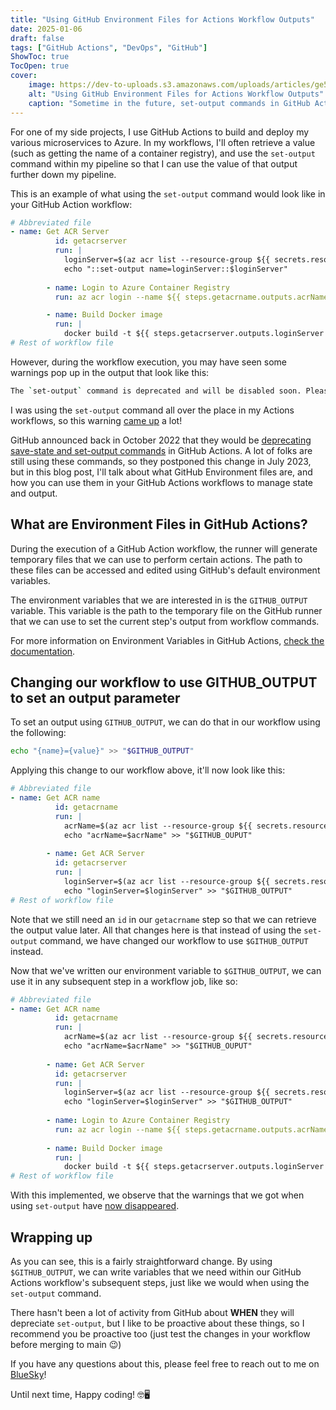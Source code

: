 ```yaml
---
title: "Using GitHub Environment Files for Actions Workflow Outputs"
date: 2025-01-06
draft: false
tags: ["GitHub Actions", "DevOps", "GitHub"]
ShowToc: true
TocOpen: true
cover:
    image: https://dev-to-uploads.s3.amazonaws.com/uploads/articles/ge59x2c1sq2dnmf0xsgz.png
    alt: "Using GitHub Environment Files for Actions Workflow Outputs"
    caption: "Sometime in the future, set-output commands in GitHub Actions will be depreciated! Here's how you can use Environment Files instead!"
---
```


For one of my side projects, I use GitHub Actions to build and deploy my various microservices to Azure. In my workflows, I'll often retrieve a value (such as getting the name of a container registry), and use the `set-output` command within my pipeline so that I can use the value of that output further down my pipeline.

This is an example of what using the `set-output` command would look like in your GitHub Action workflow:

```yaml
# Abbreviated file
- name: Get ACR Server
          id: getacrserver
          run: |
            loginServer=$(az acr list --resource-group ${{ secrets.resource-group-name }} --query "[0].loginServer" -o tsv)
            echo "::set-output name=loginServer::$loginServer"
  
        - name: Login to Azure Container Registry
          run: az acr login --name ${{ steps.getacrname.outputs.acrName }}

        - name: Build Docker image
          run: |
            docker build -t ${{ steps.getacrserver.outputs.loginServer }}/${{ inputs.app-name }}:${{ github.sha }} .
# Rest of workflow file
```

However, during the workflow execution, you may have seen some warnings pop up in the output that look like this:

```bash
The `set-output` command is deprecated and will be disabled soon. Please upgrade to using Environment Files. For more information see: https://github.blog/changelog/2022-10-11-github-actions-deprecating-save-state-and-set-output-commands/
```

I was using the `set-output` command all over the place in my Actions workflows, so this warning [came up](https://github.com/willvelida/biotrackr/actions/runs/12608745908) a lot!

GitHub announced back in October 2022 that they would be [deprecating save-state and set-output commands](https://github.blog/changelog/2022-10-11-github-actions-deprecating-save-state-and-set-output-commands/) in GitHub Actions. A lot of folks are still using these commands, so they postponed this change in July 2023, but in this blog post, I'll talk about what GitHub Environment files are, and how you can use them in your GitHub Actions workflows to manage state and output.

## What are Environment Files in GitHub Actions?

During the execution of a GitHub Action workflow, the runner will generate temporary files that we can use to perform certain actions. The path to these files can be accessed and edited using GitHub's default environment variables.

The environment variables that we are interested in is the `GITHUB_OUTPUT` variable. This variable is the path to the temporary file on the GitHub runner that we can use to set the current step's output from workflow commands.

For more information on Environment Variables in GitHub Actions, [check the documentation](https://docs.github.com/en/actions/writing-workflows/choosing-what-your-workflow-does/workflow-commands-for-github-actions#environment-files).

## Changing our workflow to use GITHUB_OUTPUT to set an output parameter

To set an output using `GITHUB_OUTPUT`, we can do that in our workflow using the following:

```bash
echo "{name}={value}" >> "$GITHUB_OUTPUT"
```

Applying this change to our workflow above, it'll now look like this:

```yaml
# Abbreviated file
- name: Get ACR name
          id: getacrname
          run: |
            acrName=$(az acr list --resource-group ${{ secrets.resource-group-name }} --query "[0].name" -o tsv)
            echo "acrName=$acrName" >> "$GITHUB_OUPUT"
  
        - name: Get ACR Server
          id: getacrserver
          run: |
            loginServer=$(az acr list --resource-group ${{ secrets.resource-group-name }} --query "[0].loginServer" -o tsv)
            echo "loginServer=$loginServer" >> "$GITHUB_OUTPUT"
# Rest of workflow file
```

Note that we still need an `id` in our `getacrname` step so that we can retrieve the output value later. All that changes here is that instead of using the `set-output` command, we have changed our workflow to use `$GITHUB_OUTPUT` instead.

Now that we've written our environment variable to `$GITHUB_OUTPUT`, we can use it in any subsequent step in a workflow job, like so:

```yaml
# Abbreviated file
- name: Get ACR name
          id: getacrname
          run: |
            acrName=$(az acr list --resource-group ${{ secrets.resource-group-name }} --query "[0].name" -o tsv)
            echo "acrName=$acrName" >> "$GITHUB_OUPUT"
  
        - name: Get ACR Server
          id: getacrserver
          run: |
            loginServer=$(az acr list --resource-group ${{ secrets.resource-group-name }} --query "[0].loginServer" -o tsv)
            echo "loginServer=$loginServer" >> "$GITHUB_OUTPUT"
  
        - name: Login to Azure Container Registry
          run: az acr login --name ${{ steps.getacrname.outputs.acrName }}
  
        - name: Build Docker image
          run: |
            docker build -t ${{ steps.getacrserver.outputs.loginServer }}/${{ inputs.app-name }}:${{ github.sha }} .
# Rest of workflow file
```

With this implemented, we observe that the warnings that we got when using `set-output` have [now disappeared](https://github.com/willvelida/biotrackr/actions/runs/12617070669).

## Wrapping up

As you can see, this is a fairly straightforward change. By using `$GITHUB_OUTPUT`, we can write variables that we need within our GitHub Actions workflow's subsequent steps, just like we would when using the `set-output` command.

There hasn't been a lot of activity from GitHub about **WHEN** they will depreciate `set-output`, but I like to be proactive about these things, so I recommend you be proactive too (just test the changes in your workflow before merging to main 😉)

If you have any questions about this, please feel free to reach out to me on [BlueSky](https://bsky.app/profile/willvelida.com)!

Until next time, Happy coding! 🤓🖥️